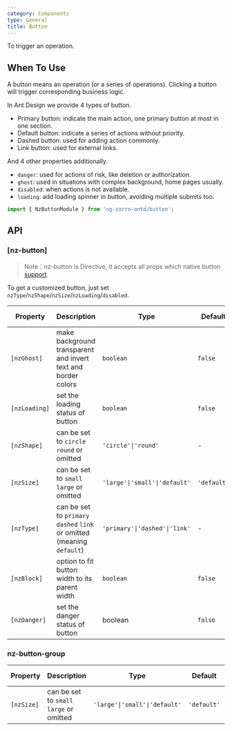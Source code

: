 ```yaml
---
category: Components
type: General
title: Button
---
```


To trigger an operation.

## When To Use

A button means an operation (or a series of operations). Clicking a button will trigger corresponding business logic.

In Ant Design we provide 4 types of button.

- Primary button: indicate the main action, one primary button at most in one section.
- Default button: indicate a series of actions without priority.
- Dashed button: used for adding action commonly.
- Link button: used for external links.

And 4 other properties additionally.

- `danger`: used for actions of risk, like deletion or authorization.
- `ghost`: used in situations with complex background, home pages usually.
- `disabled`: when actions is not available.
- `loading`: add loading spinner in button, avoiding multiple submits too.

```ts
import { NzButtonModule } from 'ng-zorro-antd/button';
```

## API

### [nz-button]

> Note：nz-button is Directive, it accepts all props which native button [support](https://developer.mozilla.org/en-US/docs/Web/HTML/Element/button).

To get a customized button, just set `nzType`/`nzShape`/`nzSize`/`nzLoading`/`disabled`.

| Property | Description | Type | Default | Global Config |
| -------- | ----------- | ---- | ------- | ------------- |
| `[nzGhost]` | make background transparent and invert text and border colors | `boolean` | `false` |
| `[nzLoading]` | set the loading status of button | `boolean` | `false` |
| `[nzShape]` | can be set to `circle` `round` or omitted | `'circle'\|'round'` | - | |
| `[nzSize]` | can be set to `small` `large` or omitted | `'large'\|'small'\|'default'` | `'default'` | ✅ |
| `[nzType]` | can be set to `primary` `dashed` `link` or omitted (meaning `default`) | `'primary'\|'dashed'\|'link'` | - |
| `[nzBlock]` | option to fit button width to its parent width | `boolean` | `false` |
| `[nzDanger]` | set the danger status of button | boolean | `false` |  |


### nz-button-group

| Property | Description | Type | Default | Global Config |
| -------- | ----------- | ---- | ------- | ------------- |
| `[nzSize]` | can be set to `small` `large` or omitted | `'large'\|'small'\|'default'` | `'default'` | - |
